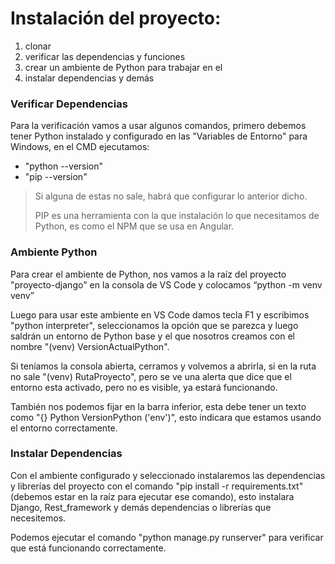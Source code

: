 # Instalación del proyecto:
1. clonar
2. verificar las dependencias y funciones
3. crear un ambiente de Python para trabajar en el
4. instalar dependencias y demás

### Verificar Dependencias
Para la verificación vamos a usar algunos comandos, primero debemos tener Python instalado y configurado en las "Variables de Entorno" para Windows, en el CMD ejecutamos:
- "python --version"
- "pip --version"

>Si alguna de estas no sale, habrá que configurar lo anterior dicho.
>
>PIP es una herramienta con la que instalación lo que necesitamos de Python, es como el NPM que se usa en Angular.

### Ambiente Python
Para crear el ambiente de Python, nos vamos a la raíz del proyecto "proyecto-django" en la consola de VS Code y colocamos “python -m venv venv”

Luego para usar este ambiente en VS Code damos tecla F1 y escribimos "python interpreter", seleccionamos la opción que se parezca y luego saldrán un entorno de Python base y el que nosotros creamos con el nombre "(venv) VersionActualPython".

Si teníamos la consola abierta, cerramos y volvemos a abrirla, si en la ruta no sale "(venv) RutaProyecto", pero se ve una alerta que dice que el entorno esta activado, pero no es visible, ya estará funcionando.

También nos podemos fijar en la barra inferior, esta debe tener un texto como "{} Python VersionPython ('env')", esto indicara que estamos usando el entorno correctamente.

### Instalar Dependencias
Con el ambiente configurado y seleccionado instalaremos las dependencias y librerías del proyecto con el comando "pip install -r requirements.txt" (debemos estar en la raíz para ejecutar ese comando), esto instalara Django, Rest_framework y demás dependencias o librerías que necesitemos.

Podemos ejecutar el comando "python manage.py runserver" para verificar que está funcionando correctamente.


